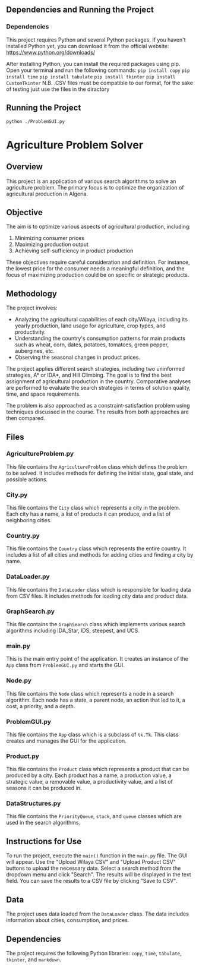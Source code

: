 ## Dependencies and Running the Project

### Dependencies
This project requires Python and several Python packages. If you haven't installed Python yet, you can download it from the official website: https://www.python.org/downloads/

After installing Python, you can install the required packages using pip. Open your terminal and run the following commands:
`pip install copy`
`pip install time`
`pip install tabulate`
`pip install tkinter`
`pip install CustomTkinter`
N.B. .CSV files must be compatible to our format, for the sake of testing just use the files in the diractory
## Running the Project
`python ./ProblemGUI.py`

# Agriculture Problem Solver

## Overview
This project is an application of various search algorithms to solve an agriculture problem. The primary focus is to optimize the organization of agricultural production in Algeria.

## Objective
The aim is to optimize various aspects of agricultural production, including:

1. Minimizing consumer prices
2. Maximizing production output
3. Achieving self-sufficiency in product production

These objectives require careful consideration and definition. For instance, the lowest price for the consumer needs a meaningful definition, and the focus of maximizing production could be on specific or strategic products.

## Methodology
The project involves:

- Analyzing the agricultural capabilities of each city/Wilaya, including its yearly production, land usage for agriculture, crop types, and productivity.
- Understanding the country's consumption patterns for main products such as wheat, corn, dates, potatoes, tomatoes, green pepper, aubergines, etc.
- Observing the seasonal changes in product prices.

The project applies different search strategies, including two uninformed strategies, A* or IDA*, and Hill Climbing. The goal is to find the best assignment of agricultural production in the country. Comparative analyses are performed to evaluate the search strategies in terms of solution quality, time, and space requirements.

The problem is also approached as a constraint-satisfaction problem using techniques discussed in the course. The results from both approaches are then compared.

## Files

### AgricultureProblem.py
This file contains the `AgricultureProblem` class which defines the problem to be solved. It includes methods for defining the initial state, goal state, and possible actions.

### City.py
This file contains the `City` class which represents a city in the problem. Each city has a name, a list of products it can produce, and a list of neighboring cities.

### Country.py
This file contains the `Country` class which represents the entire country. It includes a list of all cities and methods for adding cities and finding a city by name.

### DataLoader.py
This file contains the `DataLoader` class which is responsible for loading data from CSV files. It includes methods for loading city data and product data.

### GraphSearch.py
This file contains the `GraphSearch` class which implements various search algorithms including IDA_Star, IDS, steepest, and UCS.

### main.py
This is the main entry point of the application. It creates an instance of the `App` class from `ProblemGUI.py` and starts the GUI.

### Node.py
This file contains the `Node` class which represents a node in a search algorithm. Each node has a state, a parent node, an action that led to it, a cost, a priority, and a depth.

### ProblemGUI.py
This file contains the `App` class which is a subclass of `tk.Tk`. This class creates and manages the GUI for the application.

### Product.py
This file contains the `Product` class which represents a product that can be produced by a city. Each product has a name, a production value, a strategic value, a removable value, a productivity value, and a list of seasons it can be produced in.

### DataStructures.py
This file contains the `PriorityQueue`, `stack`, and `queue` classes which are used in the search algorithms.

## Instructions for Use
To run the project, execute the `main()` function in the `main.py` file. The GUI will appear. Use the "Upload Wilaya CSV" and "Upload Product CSV" buttons to upload the necessary data. Select a search method from the dropdown menu and click "Search". The results will be displayed in the text field. You can save the results to a CSV file by clicking "Save to CSV".

## Data
The project uses data loaded from the `DataLoader` class. The data includes information about cities, consumption, and prices.

## Dependencies
The project requires the following Python libraries: `copy`, `time`, `tabulate`, `tkinter`, and `markdown`.
